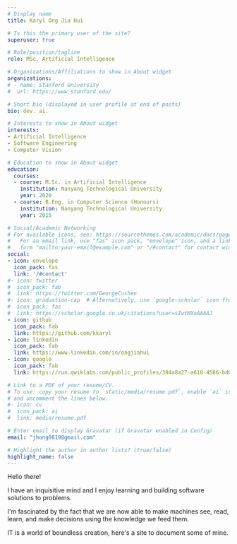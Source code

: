 ```yaml
---
# Display name
title: Karyl Ong Jia Hui

# Is this the primary user of the site?
superuser: true

# Role/position/tagline
role: MSc. Artificial Intelligence

# Organizations/Affiliations to show in About widget
organizations:
# - name: Stanford University
#  url: https://www.stanford.edu/

# Short bio (displayed in user profile at end of posts)
bio: dev. ai.

# Interests to show in About widget
interests:
- Artificial Intelligence
- Software Engineering
- Computer Vision

# Education to show in About widget
education:
  courses:
  - course: M.Sc. in Artificial Intelligence
    institution: Nanyang Technological University
    year: 2020
  - course: B.Eng. in Computer Science (Honours)
    institution: Nanyang Technological University
    year: 2015

# Social/Academic Networking
# For available icons, see: https://sourcethemes.com/academic/docs/page-builder/#icons
#   For an email link, use "fas" icon pack, "envelope" icon, and a link in the
#   form "mailto:your-email@example.com" or "/#contact" for contact widget.
social:
- icon: envelope
  icon_pack: fas
  link: '/#contact'
#- icon: twitter
#  icon_pack: fab
#  link: https://twitter.com/GeorgeCushen
#- icon: graduation-cap  # Alternatively, use `google-scholar` icon from `ai` icon pack
#  icon_pack: fas
#  link: https://scholar.google.co.uk/citations?user=sIwtMXoAAAAJ
- icon: github
  icon_pack: fab
  link: https://github.com/kkaryl
- icon: linkedin
  icon_pack: fab
  link: https://www.linkedin.com/in/ongjiahui
- icon: google
  icon_pack: fab
  link: https://run.qwiklabs.com/public_profiles/384a8a27-a610-4586-bd08-1f875ea3a904

# Link to a PDF of your resume/CV.
# To use: copy your resume to `static/media/resume.pdf`, enable `ai` icons in `params.toml`,
# and uncomment the lines below.
#- icon: cv
#  icon_pack: ai
#  link: media/resume.pdf

# Enter email to display Gravatar (if Gravatar enabled in Config)
email: "jhong0819@gmail.com"

# Highlight the author in author lists? (true/false)
highlight_name: false
---
```


Hello there!
<!-- I'm a developer and yet another AI enthusiast. -->
I have an inquisitive mind and I enjoy learning and building software solutions to problems.

I'm fascinated by the fact that we are now able to make machines see, read, learn, and make decisions using the knowledge we feed them.

IT is a world of boundless creation, here's a site to document some of mine.

<!-- From Software Engineering, Infrastructure, Networking, Security, Data Pipelines, Machine Learning to Deep Learning,  -->

<!-- Nelson Bighetti is a professor of artificial intelligence at the Stanford AI Lab. His research interests include distributed robotics, mobile computing and programmable matter. He leads the Robotic Neurobiology group, which develops self-reconfiguring robots, systems of self-organizing robots, and mobile sensor networks.

Lorem ipsum dolor sit amet, consectetur adipiscing elit. Sed neque elit, tristique placerat feugiat ac, facilisis vitae arcu. Proin eget egestas augue. Praesent ut sem nec arcu pellentesque aliquet. Duis dapibus diam vel metus tempus vulputate. -->

<!-- {{< icon name="download" pack="fas" >}} Download my {{< staticref "media/resume.pdf" "newtab" >}}resumé{{< /staticref >}}. -->
